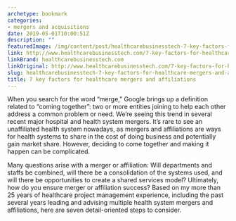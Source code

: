 ```yaml
---
archetype: bookmark
categories:
- mergers and acquisitions
date: 2019-05-01T10:00:51Z
description: ""
featuredImage: /img/content/post/healthcarebusinesstech-7-key-factors-for-healthcare-mergers-and-affiliations.jpg
link: http://www.healthcarebusinesstech.com/7-key-factors-for-healthcare-mergers-and-affiliations/
linkBrand: healthcarebusinesstech.com
linkOriginal: http://www.healthcarebusinesstech.com/7-key-factors-for-healthcare-mergers-and-affiliations/
slug: healthcarebusinesstech-7-key-factors-for-healthcare-mergers-and-affiliations
title: 7 key factors for healthcare mergers and affiliations
---
```

When you search for the word “merge,” Google brings up a definition related to “coming together”: two or more entities joining to help each other address a common problem or need. We’re seeing this trend in several recent major hospital and health system mergers. It’s rare to see an unaffiliated health system nowadays, as mergers and affiliations are ways for health systems to share in the cost of doing business and potentially gain market share. However, deciding to come together and making it happen can be complicated.

Many questions arise with a merger or affiliation: Will departments and staffs be combined, will there be a consolidation of the systems used, and will there be opportunities to create a shared services model? Ultimately, how do you ensure merger or affiliation success? Based on my more than 25 years of healthcare project management experience, including the past several years leading and advising multiple health system mergers and affiliations, here are seven detail-oriented steps to consider.

